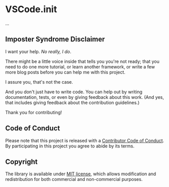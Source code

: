 # VSCode.init

...

## Imposter Syndrome Disclaimer

I want your help. _No really, I do_.

There might be a little voice inside that tells you you're not ready; that you need to do one more tutorial, or learn another framework, or write a few more blog posts before you can help me with this project.

I assure you, that's not the case.

And you don't just have to write code. You can help out by writing documentation, tests, or even by giving feedback about this work. (And yes, that includes giving feedback about the contribution guidelines.)

Thank you for contributing!

## Code of Conduct

Please note that this project is released with a [Contributor Code of Conduct](https://github.com/Krzysztof-Cieslak/vscode-init/CODE_OF_CONDUCT.md). By participating in this project you agree to abide by its terms.

## Copyright

The library is available under [MIT license](https://github.com/Krzysztof-Cieslak/vscode-init/LICENSE.md), which allows modification and redistribution for both commercial and non-commercial purposes.
